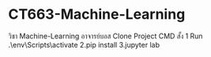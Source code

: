 # CT663-Machine-Learning
 วิชา Machine-Learning อาจารย์บอส
Clone Project
CMD สั้ง 
1 Run .\env\Scripts\activate
2.pip install
3.jupyter lab
